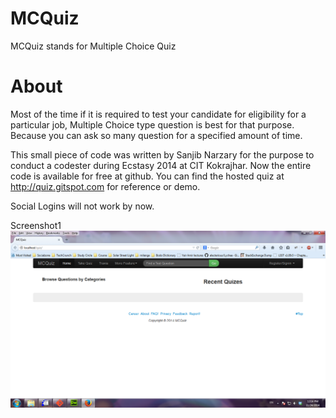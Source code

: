 MCQuiz
=====
MCQuiz stands for Multiple Choice Quiz

About
=====

Most of the time if it is required to test your candidate for eligibility for a particular job, Multiple Choice type question is best for that purpose. Because you can ask so many question for a specified amount of time.

This small piece of code was written by Sanjib Narzary for the purpose to conduct a codester during Ecstasy 2014 at CIT Kokrajhar. Now the entire code is available for free at github. You can find the hosted quiz at http://quiz.gitspot.com for reference or demo.

Social Logins will not work by now.

Screenshot1
<img src="https://github.com/sanjibnarzary/MCQuiz/blob/master/screenshot1.png" />
